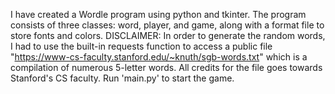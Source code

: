 I have created a Wordle program using python and tkinter. The program consists of three classes: word, player, and game, along with a format file to store fonts and colors.
DISCLAIMER: In order to generate the random words, I had to use the built-in requests function to access a public file "https://www-cs-faculty.stanford.edu/~knuth/sgb-words.txt" which
is a compilation of numerous 5-letter words. All credits for the file goes towards Stanford's CS faculty.
Run 'main.py' to start the game.

